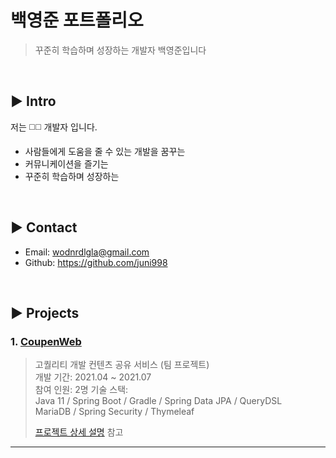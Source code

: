 # 백영준 포트폴리오
> 꾸준히 학습하며 성장하는 개발자 백영준입니다

</br>

## :arrow_forward: Intro
저는 :white_medium_square::white_medium_square: 개발자 입니다.

- 사람들에게 도움을 줄 수 있는 개발을 꿈꾸는
- 커뮤니케이션을 즐기는
- 꾸준히 학습하며 성장하는

</br>

## :arrow_forward: Contact
- Email: wodnrdlgla@gmail.com
- Github: https://github.com/juni998

</br>

## :arrow_forward: Projects
### 1. [CoupenWeb](https://github.com/Junnyjun/CoupenWeb)
>고퀄리티 개발 컨텐츠 공유 서비스 (팀 프로젝트)  
>개발 기간: 2021.04 ~ 2021.07  
>참여 인원: 2명
>기술 스택:  
>Java 11 / Spring Boot / Gradle / Spring Data JPA / QueryDSL  
>MariaDB / Spring Security / Thymeleaf
>  
>[프로젝트 상세 설명](https://github.com/Junnyjun/CoupenWeb) 참고

---

